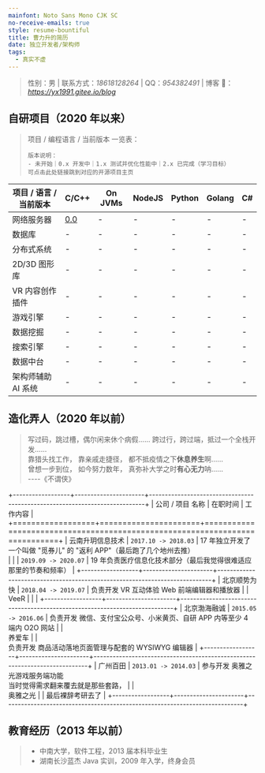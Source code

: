 ```yaml
---
mainfont: Noto Sans Mono CJK SC
no-receive-emails: true
style: resume-bountiful
title: 曹力升的简历
date: 独立开发者/架构师
tags:
  - 真实不虚
---
```


> 性别：男 | 联系方式：_18618128264_ | QQ：_954382491_ | 博客 🔗：_<https://yx1991.gitee.io/blog>_

## 自研项目（2020 年以来）

> 项目 / 编程语言 / 当前版本 一览表：
>
> ```
> 版本说明：
> - 未开始｜0.x 开发中｜1.x 测试并优化性能中｜2.x 已完成（学习目标）
> 可点击此处链接跳到对应的开源项目主页
> ```

<div class="projects">
<style>
.markdown-body .projects + table th { width: 12%; }
.markdown-body .projects + table th:first-of-type { width: 28%; }
</style>
</div>

| 项目 / 语言 / 当前版本 | C/C++            | On JVMs | NodeJS | Python | Golang | C#  |
| ---------------------- | ---------------- | ------- | ------ | ------ | ------ | --- |
| 网络服务器             | [0.0](proj:blog) | -       | -      | -      | -      | -   |
| 数据库                 | -                | -       | -      | -      | -      | -   |
| 分布式系统             | -                | -       | -      | -      | -      | -   |
| 2D/3D 图形库           | -                | -       | -      | -      | -      | -   |
| VR 内容创作插件        | -                | -       | -      | -      | -      | -   |
| 游戏引擎               | -                | -       | -      | -      | -      | -   |
| 数据挖掘               | -                | -       | -      | -      | -      | -   |
| 搜索引擎               | -                | -       | -      | -      | -      | -   |
| 数据中台               | -                | -       | -      | -      | -      | -   |
| 架构师辅助 AI 系统     | -                | -       | -      | -      | -      | -   |

## 造化弄人（2020 年以前）

> 写过码，跳过槽，偶尔闲来休个病假...... 跨过行，跨过端，抵过一个全栈开发......<br>
> 靠猎头找工作， 靠亲戚走捷径， 都不抵疫情之下**休息养生**啊......<br>
> 曾想一步到位， 如今努力数年， 真弥补大学之时**有心无力**呐......<br>
> ----《不谓侠》

<div class="experiences">
<style>
.markdown-body .experiences + table th:nth-of-type(1) { width: 16%; }
.markdown-body .experiences + table th:nth-of-type(2) { width: 1%; }
</style>
</div>

+------------------+----------------------+----------------------------------------------------------------------------+
| 公司 / 项目 名称 | 在职时间             | 工作内容                                                                   |
+==================+======================+============================================================================+
| 云南升玥信息技术 | `2017.10 -> 2018.03` | 17 年独立开发了一个叫做 "觅券儿" 的 "返利 APP"（最后跑了几个地州去推）<br> |
|                  | `2019.09 -> 2020.07` | 19 年负责医疗信息化技术部分（最后我觉得很难适应那里的节奏和频率）          |
+------------------+----------------------+----------------------------------------------------------------------------+
| 北京顺势为快     | `2018.04 -> 2019.07` | 负责开发 VR 互动体验 Web 前端编辑器和播放器                                |
| <br> VeeR        |                      |                                                                            |
+------------------+----------------------+----------------------------------------------------------------------------+
| 北京渤海融诚     | `2015.05 -> 2016.06` | 负责开发 微信、支付宝公众号、小米黄页、自研 APP 内等至少 4 端内 O2O 网站   |
| <br> 养爱车      |                      | <br> 负责开发 商品活动落地页面管理与配套的 WYSIWYG 编辑器                  |
+------------------+----------------------+----------------------------------------------------------------------------+
| 广州百田         | `2013.01 -> 2014.03` | 参与开发 奥雅之光游戏服务端功能 <br> 当时觉得需求翻来覆去就是那些套路，    |
| <br> 奥雅之光    |                      | 最后裸辞考研去了                                                           |
+------------------+----------------------+----------------------------------------------------------------------------+

## 教育经历（2013 年以前）

> - 中南大学，软件工程，2013 届本科毕业生
> - 湖南长沙蓝杰 Java 实训，2009 年入学，终身会员

